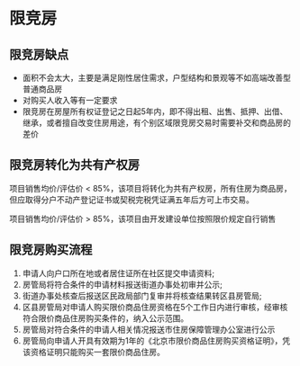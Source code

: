 # 限竞房

## 限竞房缺点

- 面积不会太大，主要是满足刚性居住需求，户型结构和景观等不如高端改善型普通商品房
- 对购买人收入等有一定要求
- 限竞房在房屋所有权证登记之日起5年内，即不得出租、出售、抵押、出借、继承，或者擅自改变住房用途，有个别区域限竞房交易时需要补交和商品房的差价

## 限竞房转化为共有产权房

项目销售均价/评估价 < 85%，该项目将转化为共有产权房，所有住房为商品房，但应取得分户不动产登记证书或契税完税凭证满五年后方可上市交易。

项目销售均价/评估价 > 85%，该项目由开发建设单位按照限价规定自行销售

## 限竞房购买流程

1. 申请人向户口所在地或者居住证所在社区提交申请资料;
2. 房管局将符合条件的申请材料报送街道办事处初审并公示;
3. 街道办事处核查后报送区民政局部门复审并将核查结果转区县房管局;
4. 区县房管局对申请人购买限价商品住房资格在5个工作日内进行审核，经审核符合限价商品住房购买条件的，纳入公示范围。
5. 房管局对符合条件的申请人相关情况报送市住房保障管理办公室进行公示
6. 房管局向申请人开具有效期为1年的《北京市限价商品住房购买资格证明》，凭该资格证明只能购买一套限价商品住房。
